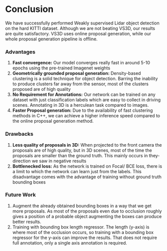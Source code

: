 # Conclusion

We have successfully performed Weakly supervised Lidar object detection on the hard KITTI dataset. Although we are not beating VS3D, our results are quite satisfactory. VS3D uses online proposal generation, while our whole proposal generation pipeline is offline. 

### Advantages

1. **Fast convergence:** Our model converges really fast in around 5-10 epochs using the pre-trained Imagenet weights
2. **Geometrically grounded proposal generation:** Density-based clustering is a solid technique for object detection. Barring the inability to produce clusters far away from the sensor, most of the clusters proposed are of high quality
3. **No Requirement for Annotations:** Our network can be trained on any dataset with just classification labels which are easy to collect in driving scenes. Annotating in 3D is a herculean task compared to images.
4. **Faster Proposal generation:** Due to the availability of fast clustering methods in C++, we can achieve a higher inference speed compared to the online proposal generation method.  

### Drawbacks

1. **Less quality of proposals in 3D:** When projected to the front camera the proposals are of high quality, but in 3D scenes, most of the time the proposals are smaller than the ground truth. This mainly occurs in they-direction we saw in negative results
2. **Bottlenecked loss:** As the network is trained on Focal/ BCE loss, there is a limit to which the network can learn just from the labels. This disadvantage comes with the advantage of training without ground truth bounding boxes

### Future Work

1. Augment the already obtained bounding boxes in a way that we get more proposals. As most of the proposals even due to occlusion roughly gives a position of a probable object augmenting the boxes can produce better results.
2. Training with bounding box length regressor. The length (y-axis) is where most of the occlusion occurs, so training with a bounding box regressor for the y-axis can improve the results. That does not require full annotation, only a single axis annotation is required.